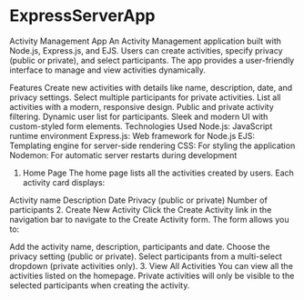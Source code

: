 ﻿# ExpressServerApp
Activity Management App
An Activity Management application built with Node.js, Express.js, and EJS. Users can create activities, specify privacy (public or private), and select participants. The app provides a user-friendly interface to manage and view activities dynamically.

Features
Create new activities with details like name, description, date, and privacy settings.
Select multiple participants for private activities.
List all activities with a modern, responsive design.
Public and private activity filtering.
Dynamic user list for participants.
Sleek and modern UI with custom-styled form elements.
Technologies Used
Node.js: JavaScript runtime environment
Express.js: Web framework for Node.js
EJS: Templating engine for server-side rendering
CSS: For styling the application
Nodemon: For automatic server restarts during development

1. Home Page
The home page lists all the activities created by users. Each activity card displays:

Activity name
Description
Date
Privacy (public or private)
Number of participants
2. Create New Activity
Click the Create Activity link in the navigation bar to navigate to the Create Activity form. The form allows you to:

Add the activity name, description, participants and date.
Choose the privacy setting (public or private).
Select participants from a multi-select dropdown (private activities only).
3. View All Activities
You can view all the activities listed on the homepage. Private activities will only be visible to the selected participants when creating the activity.
